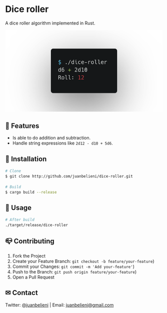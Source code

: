 # Dice roller

A dice roller algorithm implemented in Rust.

![Screenshot](assets/screenshot.png)

## 🎯 Features

- Is able to do addition and subtraction.
- Handle string expressions like `2d12 - d10 + 5d6`.

## 🔧 Installation

```bash
# Clone
$ git clone http://github.com/juanbelieni/dice-roller.git

# Build
$ cargo build --release
```


## 🔭 Usage

```bash
# After build
./target/release/dice-roller
```


## 📪 Contributing

1. Fork the Project
2. Create your Feature Branch: `git checkout -b feature/your-feature`)
3. Commit your Changes: `git commit -m 'Add your-feature'`)
4. Push to the Branch: `git push origin feature/your-feature`)
5. Open a Pull Request

## ✉ Contact
Twitter: [@juanbelieni](https://twitter.com/juanbelieni) | Email: [juanbelieni@gmail.com](mailto:juanbelieni@gmail.com)


